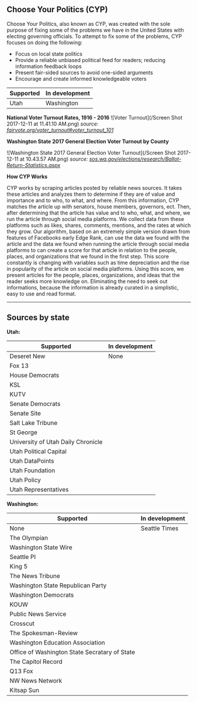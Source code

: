 ## Choose Your Politics (CYP)

Choose Your Politics, also known as CYP, was created with the sole purpose of fixing some of the problems we have in the     United States with electing governing officials. To attempt to fix some of the problems, CYP focuses on doing the following:

  * Focus on local state politics
  * Provide a reliable unbiased political feed for readers; reducing information feedback loops
  * Present fair-sided sources to avoid one-sided arguments
  * Encourage and create informed knowledgeable voters
  

**Supported** | **In development**
--- | ---
Utah | Washington

**National Voter Turnout Rates, 1916 - 2016**
![Voter Turnout](/Screen Shot 2017-12-11 at 11.41.10 AM.png)
*source: [fairvote.org/voter_turnout#voter_turnout_101](http://www.fairvote.org/voter_turnout#voter_turnout_101)*


**Washington State 2017 General Election Voter Turnout by County**


![Washington State 2017 General Election Voter Turnout](/Screen Shot 2017-12-11 at 10.43.57 AM.png)
*source: [sos.wa.gov/elections/research/Ballot-Return-Statistics.aspx](https://www.sos.wa.gov/elections/research/Ballot-Return-Statistics.aspx)*


**How CYP Works**

CYP works by scraping articles posted by reliable news sources. It takes these articles and analyzes them to determine if they are of value and importance and to who, to what, and where. From this information, CYP matches the article up with senators, house members, governors, ect. Then, after determining that the article has value and to who, what, and where, we run the article through social media platforms. We collect data from these platforms such as likes, shares, comments, mentions, and the rates at which they grow. Our algorithm, based on an extremely simple version drawn from features of Facebooks early Edge Rank, can use the data we found with the article and the data we found when running the article through social media platforms to can create a score for that article in relation to the people, places, and organizations that we found in the first step. This score constantly is changing with variables such as time depreciation and the rise in popularity of the article on social media platforms. Using this score, we present articles for the people, places, organizations, and ideas that the reader seeks more knowledge on. Eliminating the need to seek out informations, because the information is already curated in a simplistic, easy to use and read format.



---

## Sources by state
 
**Utah:**
 
**Supported** | **In development**
--- | ---
Deseret New | None
Fox 13 | 
House Democrats | 
KSL | 
KUTV | 
Senate Democrats | 
Senate Site | 
Salt Lake Tribune | 
St George | 
University of Utah Daily Chronicle | 
Utah Political Capital | 
Utah DataPoints | 
Utah Foundation | 
Utah Policy | 
Utah Representatives | 


**Washington:**

**Supported** | **In development**
--- | ---
None | Seattle Times
 | The Olympian  
 | Washington State Wire 
 | Seattle PI
 | King 5
 | The News Tribune
 | Washington State Republican Party
 | Washington Democrats
 | KOUW
 | Public News Service
 | Crosscut
 | The Spokesman-Review
 | Washington Education Association
 | Office of Washington State Secratary of State
 | The Capitol Record
 | Q13 Fox
 | NW News Network
 | Kitsap Sun
